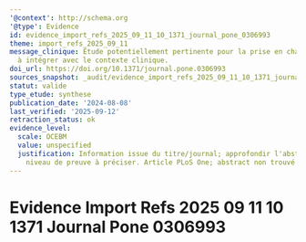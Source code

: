 ```yaml
---
'@context': http://schema.org
'@type': Evidence
id: evidence_import_refs_2025_09_11_10_1371_journal_pone_0306993
theme: import_refs_2025_09_11
message_clinique: Étude potentiellement pertinente pour la prise en charge musculosquelettique;
  à intégrer avec le contexte clinique.
doi_url: https://doi.org/10.1371/journal.pone.0306993
sources_snapshot: _audit/evidence_import_refs_2025_09_11_10_1371_journal_pone_0306993.json
statut: valide
type_etude: synthese
publication_date: '2024-08-08'
last_verified: '2025-09-12'
retraction_status: ok
evidence_level:
  scale: OCEBM
  value: unspecified
  justification: Information issue du titre/journal; approfondir l'abstract pour précision;
    niveau de preuve à préciser. Article PLoS One; abstract non trouvé (audit).
---
```

# Evidence Import Refs 2025 09 11 10 1371 Journal Pone 0306993

